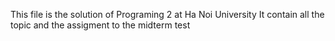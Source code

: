 This file is the solution of Programing 2 at Ha Noi University 
It contain all the topic and the assigment to the midterm test
